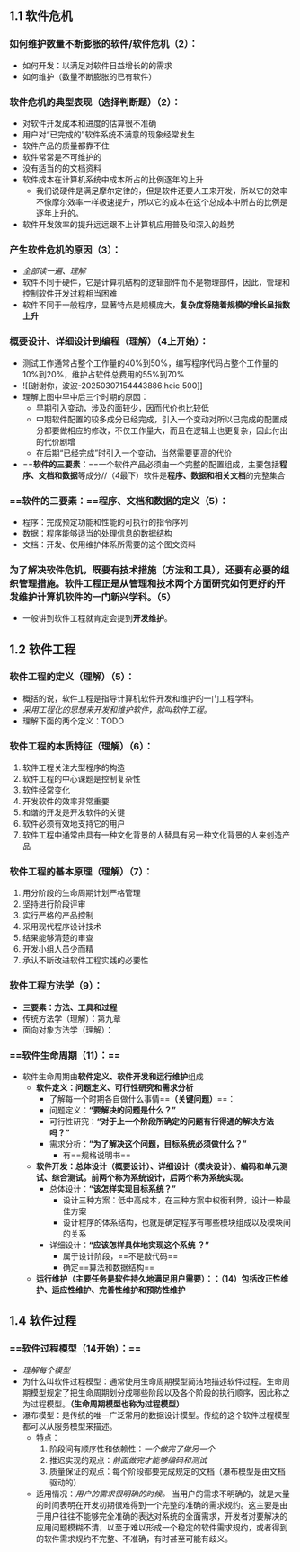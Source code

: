 
## 1.1 软件危机

### **如何维护数量不断膨胀的软件/软件危机（2）：**

- 如何开发：以满足对软件日益增长的的需求
- 如何维护（数量不断膨胀的已有软件）

### **软件危机的典型表现（选择判断题）（2）：**

- 对软件开发成本和进度的估算很不准确
- 用户对“已完成的”软件系统不满意的现象经常发生
- 软件产品的质量都靠不住
- 软件常常是不可维护的
- 没有适当的的文档资料
- 软件成本在计算机系统中成本所占的比例逐年的上升
	- 我们说硬件是满足摩尔定律的，但是软件还要人工来开发，所以它的效率不像摩尔效率一样极速提升，所以它的成本在这个总成本中所占的比例是逐年上升的。
- 软件开发效率的提升远远跟不上计算机应用普及和深入的趋势

### **产生软件危机的原因（3）：**

- *全部读一遍、理解*
- 软件不同于硬件，它是计算机结构的逻辑部件而不是物理部件，因此，管理和控制软件开发过程相当困难
- 软件不同于一般程序，显著特点是规模庞大，**复杂度将随着规模的增长呈指数上升**

### **概要设计、详细设计到编程（理解）（4上开始）：**

- 测试工作通常占整个工作量的40%到50%，编写程序代码占整个工作量的10%到20%，维护占软件总费用的55%到70%
- ![[谢谢你，波波-20250307154443886.heic|500]]
- 理解上图中早中后三个时期的原因：
	- 早期引入变动，涉及的面较少，因而代价也比较低
	- 中期软件配置的较多成分已经完成，引入一个变动对所以已完成的配置成分都要做相应的修改，不仅工作量大，而且在逻辑上也更复杂，因此付出的代价剧增
	- 在后期“已经完成”时引入一个变动，当然需要更高的代价
- ==**软件的三要素：**==一个软件产品必须由一个完整的配置组成，主要包括**程序、文档和数据**等成分//（4最下）软件是**程序、数据和相关文档**的完整集合

### **==软件的三要素：==程序、文档和数据的定义（5）：**

- 程序：完成预定功能和性能的可执行的指令序列
- 数据：程序能够适当的处理信息的数据结构
- 文档：开发、使用维护体系所需要的这个图文资料

### **为了解决软件危机，既要有技术措施（方法和工具），还要有必要的组织管理措施。软件工程正是从管理和技术两个方面研究如何更好的开发维护计算机软件的一门新兴学科。（5）**

- 一般讲到软件工程就肯定会提到**开发维护**。

## 1.2 软件工程

### **软件工程的定义（理解）（5）：**

- 概括的说，软件工程是指导计算机软件开发和维护的一门工程学科。
- *采用工程化的思想来开发和维护软件，就叫软件工程。*
- 理解下面的两个定义：TODO

### **软件工程的本质特征（理解）（6）：**

1. 软件工程关注大型程序的构造
2. 软件工程的中心课题是控制复杂性
3. 软件经常变化
4. 开发软件的效率非常重要
5. 和谐的开发是开发软件的关键
6. 软件必须有效地支持它的用户
7. 软件工程中通常由具有一种文化背景的人替具有另一种文化背景的人来创造产品

### **软件工程的基本原理（理解）（7）：**

1. 用分阶段的生命周期计划严格管理
2. 坚持进行阶段评审
3. 实行严格的产品控制
4. 采用现代程序设计技术
5. 结果能够清楚的审查
6. 开发小组人员少而精
7. 承认不断改进软件工程实践的必要性

### **软件工程方法学（9）：**

- **三要素：方法、工具和过程**
- 传统方法学（理解）：第九章
- 面向对象方法学（理解）：

### ==**软件生命周期（11）：**==

- 软件生命周期由**软件定义、软件开发和运行维护**组成
	- **软件定义：问题定义、可行性研究和需求分析**
		- 了解每一个时期各自做什么事情==**（关键问题）**==：
		- 问题定义：**“要解决的问题是什么？”**
		- 可行性研究：**“对于上一个阶段所确定的问题有行得通的解决方法吗？”**
		- 需求分析：**“为了解决这个问题，目标系统必须做什么？”**
			- 有==规格说明书==
	- **软件开发：总体设计（概要设计）、详细设计（模块设计）、编码和单元测试、综合测试。前两个称为系统设计，后两个称为系统实现。**
		- 总体设计：**“该怎样实现目标系统？”**
			- 设计三种方案：低中高成本，在三种方案中权衡利弊，设计一种最佳方案
			- 设计程序的体系结构，也就是确定程序有哪些模块组成以及模块间的关系
		- 详细设计：**“应该怎样具体地实现这个系统 ？”**
			- 属于设计阶段，==不是敲代码==
			- 确定==算法和数据结构==
	- **运行维护（主要任务是软件持久地满足用户需要）：：（14）包括改正性维护、适应性维护、完善性维护和预防性维护**

## 1.4 软件过程

### ==**软件过程模型（14开始）：**==

- *理解每个模型*
- 为什么叫软件过程模型：通常使用生命周期模型简洁地描述软件过程。生命周期模型规定了把生命周期划分成哪些阶段以及各个阶段的执行顺序，因此称之为过程模型。**（生命周期模型也称为过程模型）**
- 瀑布模型：是传统的唯一广泛常用的数据设计模型。传统的这个软件过程模型都可以从服务模型来描述。
	- 特点：
		1. 阶段间有顺序性和依赖性：*一个做完了做另一个* 
		2. 推迟实现的观点：*前面做完才能够编码和测试*
		3. 质量保证的观点：每个阶段都要完成规定的文档（瀑布模型是由文档驱动的）
	- 适用情况：*用户的需求很明确的时候。* 当用户的需求不明确的，就是大量的时间表明在开发初期很难得到一个完整的准确的需求规约。这主要是由于用户往往不能够完全准确的表达对系统的全面需求，开发者对要解决的应用问题模糊不清，以至于难以形成一个稳定的软件需求规约，或者得到的软件需求规约不完整、不准确，有时甚至可能有歧义。